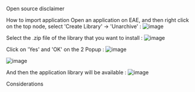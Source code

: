 Open source disclaimer

How to import application 
Open an application on EAE, and then right click on the top node, select 'Create Library' -> 'Unarchive' : 
![image](https://github.com/user-attachments/assets/644a860f-59da-495a-af5e-d7873cfffcbb)

Select the .zip file of the library that you want to install : 
![image](https://github.com/user-attachments/assets/1d433226-0bfe-4ae7-b545-533b3e7a2479)

Click on 'Yes' and 'OK' on the 2 Popup : 
![image](https://github.com/user-attachments/assets/ecbc86a1-7e59-400b-9345-e8fbea9afb7e)

![image](https://github.com/user-attachments/assets/b3039274-1857-4779-ab54-0f5250ad2af2)

And then the application library will be available : 
![image](https://github.com/user-attachments/assets/c1e156df-42e8-4051-8880-19a144dc3817)


Considerations
